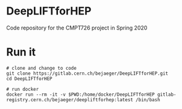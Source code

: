 # DeepLIFTforHEP

Code repository for the CMPT726 project in Spring 2020

# Run it

```
# clone and change to code
git clone https://gitlab.cern.ch/bejaeger/DeepLIFTforHEP.git
cd DeepLIFTforHEP

# run docker
docker run --rm -it -v $PWD:/home/docker/DeepLIFTforHEP gitlab-registry.cern.ch/bejaeger/deepliftforhep:latest /bin/bash
```

